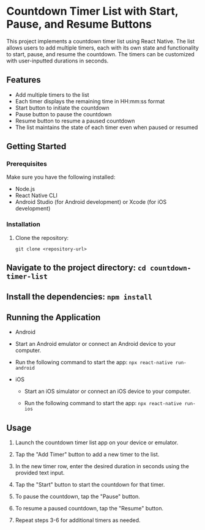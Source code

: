 # Countdown Timer List with Start, Pause, and Resume Buttons

This project implements a countdown timer list using React Native. The list allows users to add multiple timers, each with its own state and functionality to start, pause, and resume the countdown. The timers can be customized with user-inputted durations in seconds.

## Features

- Add multiple timers to the list
- Each timer displays the remaining time in HH:mm:ss format
- Start button to initiate the countdown
- Pause button to pause the countdown
- Resume button to resume a paused countdown
- The list maintains the state of each timer even when paused or resumed

## Getting Started

### Prerequisites

Make sure you have the following installed:

- Node.js
- React Native CLI
- Android Studio (for Android development) or Xcode (for iOS development)

### Installation

1. Clone the repository:

   ```shell
   git clone <repository-url>

## Navigate to the project directory: `cd countdown-timer-list`

## Install the dependencies: `npm install`

## Running the Application
 - Android
 - Start an Android emulator or connect an Android device to your computer.

  - Run the following command to start the app: `npx react-native run-android`

- iOS
  - Start an iOS simulator or connect an iOS device to your computer.

  - Run the following command to start the app: `npx react-native run-ios`


## Usage

1. Launch the countdown timer list app on your device or emulator.

2. Tap the "Add Timer" button to add a new timer to the list.

3. In the new timer row, enter the desired duration in seconds using the provided text input.

4. Tap the "Start" button to start the countdown for that timer.

5. To pause the countdown, tap the "Pause" button.

6. To resume a paused countdown, tap the "Resume" button.

7. Repeat steps 3-6 for additional timers as needed.